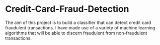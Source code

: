 # Credit-Card-Fraud-Detection
The aim of this project is to build a classifier that can detect credit card fraudulent transactions. I have made use of a variety of machine learning algorithms that will be able to discern fraudulent  from non-fraudulent transactions.

